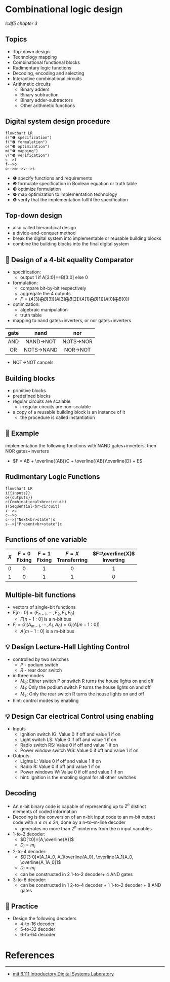 # Combinational logic design
_lcdf5 chapter 3_

Topics
---
- Top-down design
- Technology mapping
- Combinational functional blocks
- Rudimentary logic functions
- Decoding, encoding and selecting
- Interactive combinational circuits
- Arithmetic circuits
  - Binary adders
  - Binary subtraction
  - Binary adder-subtractors
  - Other arithmetic functions



Digital system design procedure
---
```mermaid
flowchart LR
s("❶ specification")
f("❷ formulation")
o("❸ optimization")
m("❹ mapping")
v("❺ verification")
s-->f
f-->o
o-->m-->v-->s
```
- ❶ specify functions and requirements
- ❷ formulate specification in Boolean equation or truth table
- ❸ optimize formulation
- ❹ map optimization to implementation technology
- ❺ verify that the implementation fullfil the specification


Top-down design
---
- also called hierarchical design
- a divide-and-conquer method
- break the digital system into implementable or reusable building blocks
- combine the building blocks into the final digital system


🍎 Design of a 4-bit equality Comparator
---
- specification:
  - output 1 if A[3:0]==B[3:0] else 0
- formulation:
  - compare bit-by-bit respectively
  - aggregate the 4 outputs
  - $F = (A[3]⨁B[3])(A[2]⨁B[2])(A[1]⨁B[1])(A[0]⨁B[0])$
- optimization:
  - algebraic manipulation
  - truth table
- mapping to nand gates+inverters, or nor gates+inverters

| gate | nand  | nor |
|:---:|:---:|:---:|
| AND | NAND->NOT | NOTS->NOR |
| OR | NOTS->NAND | NOR->NOT |
- NOT->NOT cancels


Building blocks
---
- primitive blocks
- predefined blocks
- regular circuits are scalable
  - irregular circuits are non-scalable
- a copy of a reusable building block is an instance of it
  - the procedure is called instantiation


🍎 Example
---
implementation the following functions with NAND gates+inverters, then NOR gates+inverters
- $F = AB + \overline{(AB)}C + \overline{(AB})\overline{D} + E$


Rudimentary Logic Functions
---
```mermaid
flowchart LR
i{{inputs}}
o{{outputs}}
c(Combinational<br>circuit)
s(Sequential<br>circuit)
i-->c
c-->o
c-->|"Next<br>state"|s
s-->|"Present<br>state"|c
```

Functions of one variable
---
| $X$ | $F=0$<br>Fixing | $F= 1$<br>Fixing| $F=X$<br>Transferring | $F=\overline{X}$<br>Inverting |
|:--:|:--:|:--:|:--:|:--:|
| 0 | 0 | 1 | 0 | 1 |
| 1 | 0 | 1 | 1 | 0 |


Multiple-bit functions
---
- vectors of single-bit functions
- $F[n:0] = (F_{n-1}, ⋯, F_2, F_1, F_0)$
  - $F[n-1:0]$ is a n-bit bus
- $F_i=G_i(A_{m-1},  ⋯, A_1,A_0)=G_i(A[m-1:0])$
  - $A[m-1:0]$ is a m-bit bus


💡  Design Lecture-Hall Lighting Control
---
- controlled by two switches
  - $P$ - podium switch
  - $R$ - rear door switch
- in three modes
  - $M_0$: Either switch P or switch R turns the house lights on and off
  - $M_1$: Only the podium switch P turns the house lights on and off
  - $M_2$: Only the rear switch R turns the house lights on and off
- hint: control modes by enabling


💡 Design Car electrical Control using enabling
---
- Inputs
  - Ignition switch IG: Value 0 if off and value 1 if on
  - Light switch LS: Value 0 if off and value 1 if on
  - Radio switch RS: Value 0 if off and value 1 if on
  - Power window switch WS: Value 0 if off and value 1 if on
- Outputs
  - Lights L: Value 0 if off and value 1 if on
  - Radio R: Value 0 if off and value 1 if on
  - Power windows W: Value 0 if off and value 1 if on
  - hint: ignition is the enabling signal for all other switches


Decoding
---
- An n-bit binary code is capable of representing up to $2^n$ distinct elements of coded information
- Decoding is the conversion of an n-bit input code to an m-bit output code with $n ≤ m ≤ 2n$, done by a n–to–m-line decoder
  - generates no more than $2^n$ minterms from the n input variables
- 1-to-2 decoder: 
   - $D[1:0]=[A,\overline{A}]$
   - $D_i=m_i$
- 2-to-4 decoder:
  - $D[3:0]=[A_1A_0, A_1\overline{A_0}, \overline{A_1}A_0, \overline{A_1A_0}]$
  - $D_i=m_i$
  - can be constructed in 2 1-to-2 decoder+ 4 AND gates
- 3-to-8 decoder:
  - can be constructed in 1 2-to-4 decoder + 1 1-to-2 decoder + 8 AND gates


📝 Practice
---
- Design the following decoders
  - 4-to-16 decoder
  - 5-to-32 decoder
  - 6-to-64 decoder



# References
---
- [mit 6.111 Introductory Digital Systems Laboratory](https://ocw.mit.edu/courses/6-111-introductory-digital-systems-laboratory-spring-2006/)